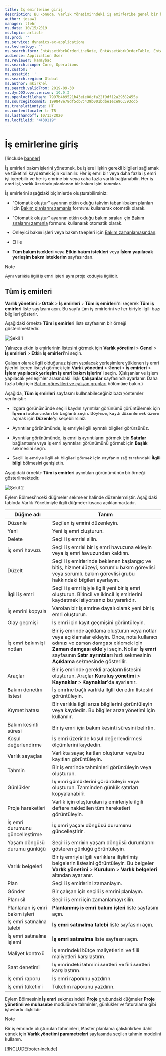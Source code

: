 ```yaml
---
title: İş emirlerine giriş
description: Bu konuda, Varlık Yönetimi'ndeki iş emirleribe genel bir bakış sağlanmaktadır.
author: josaw1
manager: tfehr
ms.date: 10/15/2019
ms.topic: article
ms.prod: ''
ms.service: dynamics-ax-applications
ms.technology: ''
ms.search.form: EntAssetWorkOrderLineNote, EntAssetWorkOrderTable, EntAssetWorkOrderActive, EntAssetWorkOrderHoursInfoPart, EntAssetWorkOrderLineListPage, EntAssetWorkOrderAddObjectBOMItem, EntAssetWorkOrderTablePoolAdd, EntAssetWorkOrderPurchReqListPagePreviewPane, EntAssetWorkOrderPoolReferenceAdd, EntAssetWorkOrderWorkspace, EntAssetWorkOrderTableAdjust, EntAssetWorkOrderGantt, EntAssetWorkOrderNotes, EntAssetWorkOrderActivePart, EntAssetWorkOrderTableInfoPart, EntAssetWorkOrderLineListPagePreviewPane, EntAssetWorkOrderTool, EntAssetMobileWorkOrderLineDetails, EntAssetMobileWorkOrderLineList, EntAssetMobileWorkOrderDetails
audience: Application User
ms.reviewer: kamaybac
ms.search.scope: Core, Operations
ms.custom: ''
ms.assetid: ''
ms.search.region: Global
ms.author: mkirknel
ms.search.validFrom: 2019-09-30
ms.dyn365.ops.version: 10.0.5
ms.openlocfilehash: 7997b4b9521b43e1e00cfa22f9df12a29582455a
ms.sourcegitcommit: 199848e78df5cb7c439b001bdbe1ece963593cdb
ms.translationtype: HT
ms.contentlocale: tr-TR
ms.lasthandoff: 10/13/2020
ms.locfileid: "4439119"
---
```

# <a name="introduction-to-work-orders"></a>İş emirlerine giriş

[!include [banner](../../includes/banner.md)]



İş emirleri bakım işlerini yönetmek, bu işlere ilişkin gerekli bilgileri sağlamak ve tüketimi kaydetmek için kullanılır. Her iş emri bir veya daha fazla iş emri işi içerebilir ve her iş emrine bir veya daha fazla varlık bağlanabilir. Her iş emri işi, varlık üzerinde planlanan bir bakım işini tanımlar.

İş emirlerini aşağıdaki biçimlerde oluşturabilirsiniz:

- "Otomatik oluştur" ayarının etkin olduğu takvim tabanlı bakım planları için [Bakım planlarını zamanla](../preventive-and-reactive-maintenance/schedule-maintenance-plans.md) formunu kullanarak otomatik olarak.

- "Otomatik oluştur" ayarının etkin olduğu bakım sıraları için [Bakım sıralarını zamanla](../preventive-and-reactive-maintenance/maintenance-rounds.md) formunu kullanarak otomatik olarak.

- Önleyici bakım işleri veya bakım talepleri için [Bakım zamanlamasından](../preventive-and-reactive-maintenance/maintenance-schedule.md).

- El ile

- **Tüm bakım istekleri** veya **Etkin bakım istekleri** veya **İşlem yapılacak yerleşim bakım isteklerim** sayfasından.

>[!NOTE]
>Aynı varlıkla ilgili iş emri işleri aynı proje koduyla ilgilidir.

## <a name="all-work-orders"></a>Tüm iş emirleri

**Varlık yönetimi** > **Ortak** > **İş emirleri** > **Tüm iş emirleri**'ni seçerek **Tüm iş emirleri** liste sayfasını açın. Bu sayfa tüm iş emirlerini ve her biriyle ilgili bazı bilgileri gösterir.

Aşağıdaki örnekte **Tüm iş emirleri** liste sayfasının bir örneği gösterilmektedir.

![Şekil 1](media/01-work-orders.png)

Yalnızca etkin iş emirlerinin listesini görmek için **Varlık yönetimi** > **Genel** > **İş emirleri** > **Etkin İş emirleri**'ni seçin. 

Çalışan olarak ilgili olduğunuz işlem yapılacak yerleşimlere yüklenen iş emri işlerini içeren listeyi görmek için **Varlık yönetimi** > **Genel** > **İş emirleri** > **İşlem yapılacak yerleşim iş emri bakım işlerim**'i seçin. (Çalışanlar ve işlem yapılacak yerleşimler arasındaki ilişki **Çalışanlar** sayfasında ayarlanır. Daha fazla bilgi için [Bakım görevlileri ve çalışan grupları](../setup-for-objects/workers-and-worker-groups.md) bölümüne bakın.)

Aşağıda, **Tüm iş emirleri** sayfasını kullanabileceğiniz bazı yöntemler verilmiştir:

- Izgara görünümünde seçili kaydın ayrıntılar görünümü görüntülemek için **İş emri** sütunundan bir bağlantı seçin. Böylece, kaydı düzenlemek üzere açmak için **Düzenle**'yi seçebilirsiniz.

- Ayrıntılar görünümünde, iş emriyle ilgili ayrıntılı bilgileri görürsünüz.  

- Ayrıntılar görünümünde, iş emri iş ayrıntılarını görmek için **Satırlar** bağlantısını veya iş emri ayrıntıları görünümünü görmek için **Başlık** sekmesini seçin.  

- Seçili iş emriyle ilgili ek bilgileri görmek için sayfanın sağ tarafındaki **İlgili bilgi** bölmesini genişletin.

Aşağıdaki örnekte **Tüm iş emirleri** ayrıntıları görünümünün bir örneği gösterilmektedir.

![Şekil 2](media/02-work-orders.png)


Eylem Bölmesi'ndeki düğmeler sekmeler halinde düzenlenmiştir. Aşağıdaki tabloda Varlık Yönetimiyle ilgili düğmeler kısaca açıklanmaktadır.



| Düğme adı                     | Tanım                                                                                                                                                                                                                                                             |
|---------------------------------|-------------------------------------------------------------------------------------------------------------------------------------------------------------------------------------------------------------------------------------------------------------------------|
| Düzenle                            | Seçilen iş emrini düzenleyin.                                                                                                                                                                                                                                           |
| Yeni                             | Yeni iş emri oluşturun.                                                                                                                                                                                                                                                  |
| Delete                          | Seçili iş emrini silin.                                                                                                                                                                                                                                         |
| İş emri havuzu                 | Seçili iş emrini bir iş emri havuzuna ekleyin veya iş emri havuzundan kaldırın.                                                                                                                                                                                           |
| Düzelt                          | Seçili iş emirlerinde beklenen başlangıç ve bitiş, hizmet düzeyi, sorumlu bakım görevlisi veya sorumlu bakım görevlisi grubu hakkındaki bilgileri ayarlayın.                                                                                                                                     |
| İlgili iş emri              | Seçili iş emri işiyle ilgili yeni bir iş emri oluşturun. Birincil ve ikincil iş emirlerini kaydetmek istiyorsanız bu yararlıdır.                                                                                                                              |
| İş emrini kopyala                 | Varolan bir iş emrine dayalı olarak yeni bir iş emri oluşturun.                                                                                                                                                                                                               |
| Olay geçmişi                   | İş emri için kayıt geçmişini görüntüleyin.                                                                                                                                                                                                                |
| İş emri bakım işi notları                           | Bir iş emrinde açıklama oluşturun veya notlar veya açıklamalar ekleyin. Önce, nota kullanıcı adınızı ve zaman damgası eklemek için **Zaman damgası ekle**'yi seçin. Notlar **İş emri** sayfasının **Satır ayrıntıları** hızlı sekmesinin **Açıklama** sekmesinde gösterilir.         |
| Araçlar                           | Bir iş emrinde gerekli araçların listesini oluşturun. Araçlar **Kuruluş yönetimi** > **Kaynaklar** > **Kaynaklar**'da ayarlanır.                                                                                                      |
| Bakım denetim listesi           | İş emrine bağlı varlıkla ilgili denetim listesini görüntüleyin.                                                                                                                                                                                                              |
| Kıymet hatası                     | Bir varlıkla ilgili arıza bilgilerini görüntüleyin veya kaydedin. Bu bilgiler arıza yönetimi için kullanılır.                                                                                                                                                                                      |
| Bakım kesinti süresi            | Bir iş emri için bakım kesinti süresini belirtin.                                                                                                                                                                                                                               |
| Koşul değerlendirme            | İş emri üzerinde koşul değerlendirmesi ölçümlerini kaydedin.                                                                                                                                                                                                             |
| Varlık sayaçları                 | Varlıkta sayaç kaıtları oluşturun veya bu kayıtları görüntüleyin.                                                                                                                                                                                                                     |
| Tahmin                        | Bir iş emrinde tahminleri görüntüleyin veya oluşturun.                                                                                                                                                                                                                               |
| Günlükler                        | İş emri günlüklerini görüntüleyin veya oluşturun. Tahminden günlük satırları kopyalanabilir.                                                                                                                                                                                         |
| Proje hareketleri            | Varlık için oluşturulan iş emirleriyle ilgili deftere nakledilen tüm hareketleri görüntüleyin.                                                                                                                                                                                             |
| İş emri durumunu güncelleştirme           | İş emri yaşam döngüsü durumunu güncelleştirin.                                                                                                                                                                                                                                                |
| Yaşam döngüsü durumu günlüğü                      | Seçili iş emrinin yaşam döngüsü durumlarını gösteren günlüğü görüntüleyin.                                                                                                                                                                                                                   |
| Varlık belgeleri                | Bir iş emriyle ilgili varlıklara iliştirilmiş belgelerin listesini görüntüleyin. Bu belgeler **Varlık yönetimi** > **Kurulum** > **Varlık belgeleri** altından ayarlanır.                                                                                                 |
| Plan                        | Seçili iş emirlerini zamanlayın.                                                                                                                                                                                                                                      |
| Gönder            | Bir çalışan için seçili iş emrini planlayın.                                                                                                                                                                                                                        |
| Planı sil                 | Seçili iş emri için zamanlamayı silin.                                                                                                                                                                                                                          |
| Planlanan iş emri bakım işleri             | **Planlanmış iş emri bakım işleri** liste sayfasını açın.                                                                                                                                                                                                                             |
| İş emri satınalma talebi | **İş emri satınalma talebi** liste sayfasını açın.                                                                                                                                                                                                                 |
| İş emri satınalma işlemi             | **İş emri satınalma** liste sayfasını açın.                                                                                                                                                                                                                             |
| Maliyet kontrolü                    | İş emrindeki bütçe maliyetlerini ve fiili maliyetleri karşılaştırın.                                                                                                                                                                                                                |
| Saat denetimi                    | İş emrindeki tahmini saatleri ve fiili saatleri karşılaştırın.                                                                                                                                                                                                                |
| İş emri raporu               | İş emri raporunu yazdırın.                                                                                                                                                                                                                                                |
| İş emri tüketimi          | Tüketim raporunu yazdırın.                                                                                                                                                                                                                                               |


Eylem Bölmesinin **İş emri** sekmesindeki **Proje** grubundaki düğmeler **Proje yönetimi ve muhasebe** modülünde tahminler, günlükler ve faturalama gibi işlevlerle ilişkilidir.

>[!NOTE]
>Bir iş emrinde oluşturulan tahminleri, Master planlama çalıştırılırken dahil etmek için **Varlık yönetimi parametreleri** sayfasında seçilen tahmin modelini kullanın.



[!INCLUDE[footer-include](../../../includes/footer-banner.md)]